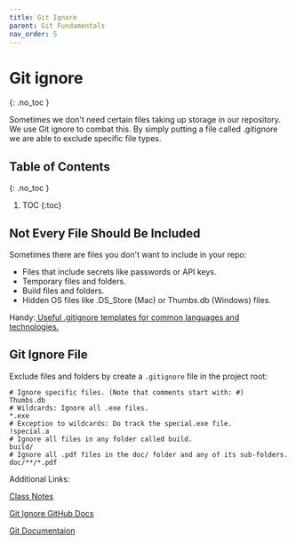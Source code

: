 ```yaml
---
title: Git Ignore
parent: Git Fundamentals 
nav_order: 5
---
```

<!-- prettier-ignore-start -->
# Git ignore
{: .no_toc }

Sometimes we don't need certain files taking up storage in our repository. We use Git ignore to combat this. By simply putting a file called .gitignore we are able to exclude specific file types. 

## Table of Contents
{: .no_toc }

1. TOC
{:toc}

<!-- prettier-ignore-end -->
## Not Every File Should Be Included
Sometimes there are files you don't want to include in your repo:
- Files that include secrets like passwords or API keys.
- Temporary files and folders.
- Build files and folders.
- Hidden OS files like .DS_Store (Mac) or Thumbs.db (Windows) files.

Handy:[ Useful .gitignore templates for common languages and technologies.](https://github.com/github/gitignore) 

## Git Ignore File
Exclude files and folders by create a ``.gitignore`` file in the project root:
```
# Ignore specific files. (Note that comments start with: #)
Thumbs.db
# Wildcards: Ignore all .exe files.
*.exe
# Exception to wildcards: Do track the special.exe file.
!special.a
# Ignore all files in any folder called build.
build/
# Ignore all .pdf files in the doc/ folder and any of its sub-folders.
doc/**/*.pdf
```

Additional Links: 

[Class Notes](https://learn.rrc.ca/d2l/le/content/645955/viewContent/10531988/View)

[Git Ignore GitHub Docs](https://docs.github.com/en/get-started/git-basics/ignoring-files)

[Git Documentaion](https://git-scm.com/docs/gitignore)
